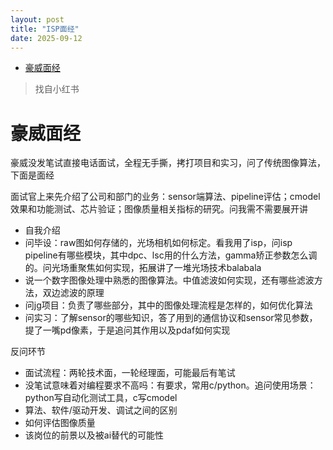 ```yaml
---
layout: post
title: "ISP面经"
date: 2025-09-12
---
```


- [豪威面经](#豪威面经)


> 找自小红书


# 豪威面经

豪威没发笔试直接电话面试，全程无手撕，拷打项目和实习，问了传统图像算法，下面是面经
	

面试官上来先介绍了公司和部门的业务：sensor端算法、pipeline评估；cmodel效果和功能测试、芯片验证；图像质量相关指标的研究。问我需不需要展开讲
- 自我介绍
- 问毕设：raw图如何存储的，光场相机如何标定。看我用了isp，问isp pipeline有哪些模块，其中dpc、lsc用的什么方法，gamma矫正参数怎么调的。问光场重聚焦如何实现，拓展讲了一堆光场技术balabala
- 说一个数字图像处理中熟悉的图像算法。中值滤波如何实现，还有哪些滤波方法，双边滤波的原理
- 问jg项目：负责了哪些部分，其中的图像处理流程是怎样的，如何优化算法
- 问实习：了解sensor的哪些知识，答了用到的通信协议和sensor常见参数，提了一嘴pd像素，于是追问其作用以及pdaf如何实现


反问环节
- 面试流程：两轮技术面，一轮经理面，可能最后有笔试
- 没笔试意味着对编程要求不高吗：有要求，常用c/python。追问使用场景：python写自动化测试工具，c写cmodel
- 算法、软件/驱动开发、调试之间的区别
- 如何评估图像质量
- 该岗位的前景以及被ai替代的可能性